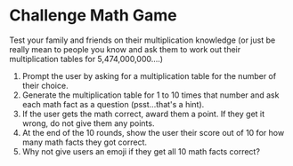 # Challenge Math Game
Test your family and friends on their multiplication knowledge (or just be really mean to people you know and ask them to work out their multiplication tables for 5,474,000,000....)

1. Prompt the user by asking for a multiplication table for the number of their choice.
2. Generate the multiplication table for 1 to 10 times that number and ask each math fact as a question (psst...that's a hint).
3. If the user gets the math correct, award them a point. If they get it wrong, do not give them any points.
4. At the end of the 10 rounds, show the user their score out of 10 for how many math facts they got correct.
5. Why not give users an emoji if they get all 10 math facts correct?